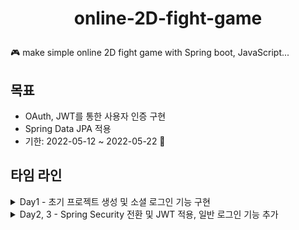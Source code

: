 <h1 align="center">
    <p>online-2D-fight-game</p>
</h1>

🎮 make simple online 2D fight game with Spring boot, JavaScript...

## 목표
- OAuth, JWT를 통한 사용자 인증 구현
- Spring Data JPA 적용
- 기한: 2022-05-12 ~ 2022-05-22 💪

## 타임 라인
<details>
<summary>Day1 - 초기 프로젝트 생성 및 소셜 로그인 기능 구현</summary>

- 학습 정리 링크  
  https://battle-baron-32c.notion.site/f1a0697a40b84d078d630724b5ae6542

- 작업 내역
    - [x] 초기 스프링 부트 프로젝트 생성
    - [x] 초기 로그인 화면 생성
    - [x] authorization code 정상 수신 확인
    - [x] access token 정상 수신 확인
    - [x] access token 을 활용해 사용자 정보 읽어오기
    - [ ] 테스트 코드 작성

- 회고
  - 생각보다 OAuth 공부에 시간이 많이 소요되어, 사용자 인증을 완성하지 못했다...ㅠㅠ
  - 내일 오전에 조금 일찍 일어나, JWT와 refresh token 구현부분을 완성하고 Response 까지 마무리 하는 것이 목표이다!

- 참고 자료
    - https://velog.io/@max9106/OAuth4

</details>

<details>
<summary>Day2, 3 - Spring Security 전환 및 JWT 적용, 일반 로그인 기능 추가 </summary>

- 학습 정리 링크  
    - https://battle-baron-32c.notion.site/Spring-Security-JWT-a3ca7b1f8f7b4ba7a29a598f0742568c
- 작업 내역
  - 구현하지 못했다.. ㅠㅠ 

- 회고
  - Spring Security + OAuth2 + JWT를 통합하여 구현하려다 보니 갈피를 잡는게 쉽지 않았다...  
    우선 Spring Securiy + JWT 부터 차근차근 다시 도전해봐야겠다!!

- 참고 자료
  - https://github.com/deepIify/oauth-login-be
  - https://www.inflearn.com/course/%EC%8A%A4%ED%94%84%EB%A7%81%EB%B6%80%ED%8A%B8-jwt#

</details>
